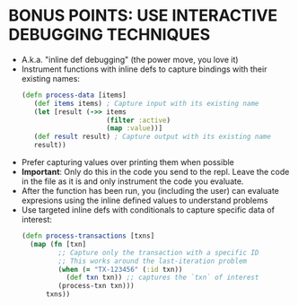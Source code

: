 <div class="slide content-heavy">

# BONUS POINTS: USE INTERACTIVE DEBUGGING TECHNIQUES

<div class="content-area">

- A.k.a. "inline def debugging" (the power move, you love it)
- Instrument functions with inline defs to capture bindings with their existing names:
   ```clojure
   (defn process-data [items]
      (def items items) ; Capture input with its existing name
      (let [result (->> items
                        (filter :active)
                        (map :value))]
      (def result result) ; Capture output with its existing name
      result))
   ```
- Prefer capturing values over printing them when possible
- **Important**: Only do this in the code you send to the repl. Leave the code in the file as it is and only instrument the code you evaluate.
- After the function has been run, you (including the user) can evaluate expresions using the inline defined values to understand problems
- Use targeted inline defs with conditionals to capture specific data of interest:
   ```clojure
   (defn process-transactions [txns]
     (map (fn [txn]
            ;; Capture only the transaction with a specific ID
            ;; This works around the last-iteration problem
            (when (= "TX-123456" (:id txn))
              (def txn txn)) ;; captures the `txn` of interest
            (process-txn txn)))
         txns))
   ```

</div>
</div>
